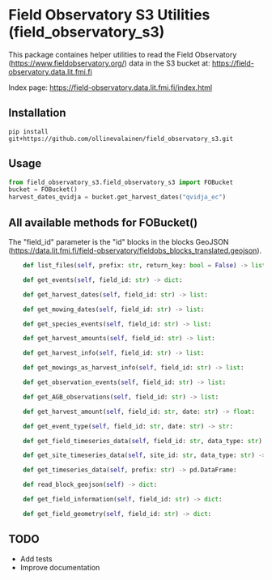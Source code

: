 # Field Observatory S3 Utilities (field_observatory_s3)
This package containes helper utilities to read the Field Observatory (https://www.fieldobservatory.org/) data in the S3 bucket at: https://field-observatory.data.lit.fmi.fi

Index page: https://field-observatory.data.lit.fmi.fi/index.html

## Installation
```console
pip install git+https://github.com/ollinevalainen/field_observatory_s3.git
```

## Usage
```python
from field_observatory_s3.field_observatory_s3 import FOBucket
bucket = FOBucket()
harvest_dates_qvidja = bucket.get_harvest_dates("qvidja_ec")
```

## All available methods for FOBucket()
The "field_id" parameter is the "id" blocks in the blocks GeoJSON (https://data.lit.fmi.fi/field-observatory/fieldobs_blocks_translated.geojson).

```python
    def list_files(self, prefix: str, return_key: bool = False) -> list:

    def get_events(self, field_id: str) -> dict:

    def get_harvest_dates(self, field_id: str) -> list:

    def get_mowing_dates(self, field_id: str) -> list:

    def get_species_events(self, field_id: str) -> list:

    def get_harvest_amounts(self, field_id: str) -> list:

    def get_harvest_info(self, field_id: str) -> list:

    def get_mowings_as_harvest_info(self, field_id: str) -> list:

    def get_observation_events(self, field_id: str) -> list:

    def get_AGB_observations(self, field_id: str) -> list:

    def get_harvest_amount(self, field_id: str, date: str) -> float:

    def get_event_type(self, field_id: str, date: str) -> str:

    def get_field_timeseries_data(self, field_id: str, data_type: str) -> pd.DataFrame:

    def get_site_timeseries_data(self, site_id: str, data_type: str) -> pd.DataFrame:

    def get_timeseries_data(self, prefix: str) -> pd.DataFrame:

    def read_block_geojson(self) -> dict:

    def get_field_information(self, field_id: str) -> dict:

    def get_field_geometry(self, field_id: str) -> dict:
```

## TODO
- Add tests
- Improve documentation

